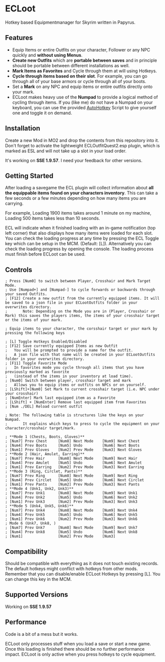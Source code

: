 # ECLoot
Hotkey based Equipmentmanager for Skyrim written in Papyrus. 

## Features
* Equip Items or entire Outfits on your character, Follower or any NPC quickly and **without using Menus**.
* **Create new Outfits** which are **portable between saves** and in principle should be portable between different installations as well.
* **Mark Items as Favorites** and Cycle through them at will using Hotkeys.
* **Cycle through items based on their slot**. For example, you can go through all of your base armors or cycle through all of your boots.
* Set a **Mark** on any NPC and equip items or entire outfits directly onto your mark.
* ECLoot makes heavy use of the **Numpad** to provide a logical method of cycling through items. 
  If you (like me) do not have a Numpad on your keyboard, you can use the provided [AutoHotkey](https://github.com/AutoHotkey/AutoHotkey/releases/tag/v1.1.37.02) Script to give yourself one and toggle it on demand.

## Installation
Create a new Mod in MO2 and drop the contents from this repository into it. Don't forget to activate the lightweight ECLOutfitQuest2.esp plugin, which is marked as ESL and will not take up a slot in your load order.

It's working on **SSE 1.9.57**. I need your feedback for other versions.

## Getting Started
After loading a savegame the ECL plugin will collect information about **all the equippable items found on your characters inventory**.
This can take a few seconds or a few minutes depending on how many items you are carrying. 


For example, Loading 1900 items takes around 1 minute on my machine, Loading 500 items takes less than 10 seconds.

ECL will indicate when it finished loading with an in-game notification (top left corner) that also displays how many items were loaded for each slot.
You can check the loading progress at any time by pressing the ECL Toggle key which can be setup in the MCM. (Default: [L]).
Alternatively you can check the loading progress by opening the console. The loading process must finish before ECLoot can be used.

## Controls

    ; Press [Num0] to switch between Player, Crosshair and Mark Target Mode.
    ; Use [Numpad+] and [Numpad-] to cycle forwards or backwards through your saved Outfits.
    ; [F12] Create a new outfit from the currently equipped items. It will be saved to a json file in your ECLootOutfits folder in your overwrites directory.
    ;       Note: Depending on the Mode you are in (Player, Crosshair or Mark) this saves the players items, the items of your crosshair target or the items of your mark.

    ; Equip items to your character, the corsshair target or your mark by pressing the following keys
    
    ; [L] Toggle Hotkeys Enabled/Disabled
    ; [F12] Save currently equipped Items as new Outfit
    ;   You will be prompted to provide a name for the outfit.
    ;   A json file with that name will be created in your ECLootOutfits folder in your overwrites directory.
    ; [F11] Toggle Favorite Mode
    ;   In favorites mode you cycle through all items that you have previously marked as favorite 
    ;   (instead of the items in your inventory at load time).
    ; [Num0] Switch between player, crosshair target and mark
    ;   Allows you to equip items or outfits on NPCs or on yourself.
    ; [LShift]+[Num0] Set Mark to current crosshair target (i.e. NPC under your crosshair) 
    ; [NumEnter] Mark last equipped item as a Favorite
    ; [LShift] + [NumEnter] Remove last equipped item from Favorites
    ; [Num ./DEL] Reload current outfit

    ; Note: The following table is structures like the keys on your Numpad.
    ;       It explains which keys to press to cycle the equipment on your character/crosshair target/mark.
    
    ; **Mode 1 (Chests, Boots, Gloves)**
    ; [Num7] Prev Chest     [Num8] Next Mode    [Num9] Next Chest
    ; [Num4] Prev Boots     [Num5] Undo         [Num6] Next Boots
    ; [Num1] Prev Gloves    [Num2] Prev Mode    [Num3] Next Gloves
    ; **Mode 2 (Hair, Amulet, Earring)**
    ; [Num7] Prev Hair      [Num8] Next Mode    [Num9] Next Hair
    ; [Num4] Prev Amulet    [Num5] Undo         [Num6] Next Amulet
    ; [Num1] Prev Earring   [Num2] Prev Mode    [Num3] Next Earring
    ; **Mode 3 (Ring, Circlet, Pants)**
    ; [Num7] Prev Ring      [Num8] Next Mode    [Num9] Next Ring
    ; [Num4] Prev Circlet   [Num5] Undo         [Num6] Next Circlet
    ; [Num1] Prev Pants     [Num2] Prev Mode    [Num3] Next Pants
    ; **Mode 4 (Unk1, Unk2, Unk3)**
    ; [Num7] Prev Unk1      [Num8] Next Mode    [Num9] Next Unk1
    ; [Num4] Prev Unk2      [Num5] Undo         [Num6] Next Unk2
    ; [Num1] Prev Unk3      [Num2] Prev Mode    [Num3] Next Unk3
    ; **Mode 5 (Unk4, Unk5, Unk6)**
    ; [Num7] Prev Unk4      [Num8] Next Mode    [Num9] Next Unk4
    ; [Num4] Prev Unk5      [Num5] Undo         [Num6] Next Unk5
    ; [Num1] Prev Unk6      [Num2] Prev Mode    [Num3] Next Unk6
    ; Mode 6 (Unk7, Unk8, )
    ; [Num7] Prev Unk7      [Num8] Next Mode    [Num9] Next Unk7
    ; [Num4] Prev Unk8      [Num5] Undo         [Num6] Next Unk8
    ; [Num1]                [Num2] Prev Mode    [Num3] 

## Compatibility
Should be compatible with everything as it does not touch existing records. The default hotkeys might conflict with hotkeys from other mods. Remember that you can disable/enable ECLoot Hotkeys by pressing [L]. You can change this key in the MCM.

## Supported Versions
Working on **SSE 1.9.57**

## Performance
Code is a bit of a mess but it works. 

ECLoot only processes stuff when you load a save or start a new game. Once this loading is finished there should be no further performance impact. 
ECLoot is only active when you press hotkeys to cycle equipment.

